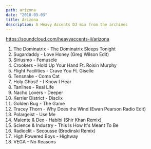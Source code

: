 ```yaml
---
path: arizona
date: "2010-03-03"
title: Arizona
description: A Heavy Accents DJ mix from the archives
---
```

<!-- ![Arizona Cover](/../assets/arizona-cover.jpg "Arizona Cover") -->

https://soundcloud.com/heavyaccents-ii/arizona

1. The Dominatrix - The Dominatrix Sleeps Tonight
2. Sugardaddy - Love Honey (Greg Wilson Edit)
3. Siriusmo - Femuscle
4. Crookers - Hold Up Your Hand Ft. Roisin Murphy
5. Flight Facilities - Crave You Ft. Giselle
6. Tensnake - Coma Cat
7. Holy Ghost! - I Know I Hear
8. Tanlines - Real Life
9. Nacho Lovers - Deeper
10. Kerrier District - Disclix
11. Golden Bug - The Game
12. Tracey Thorn - Why Does the Wind (Ewan Pearson Radio Edit)
13. Polargeist - Use Me
14. Malente & Dex - Habibi (Shir Khan Remix)
15. Science & Industry - This Is How It's Meant To Be
16. Radioclit - Secousse (Brodinski Remix)
17. High Powered Boys - Highway
18. VEGA - No Reasons